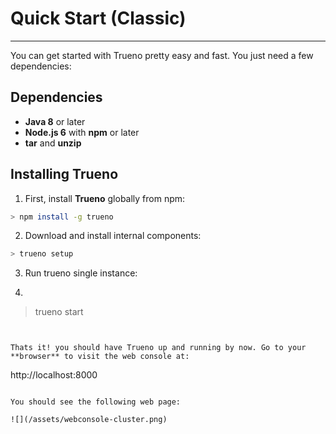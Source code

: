 # Quick Start \(Classic\)

---

You can get started with Trueno pretty easy and fast. You just need a few dependencies:

## Dependencies

* **Java 8** or later
* **Node.js 6** with **npm** or later
* **tar** and **unzip**

## Installing Trueno

1. First, install **Trueno** globally from npm:

  ```bash
  > npm install -g trueno
  ```

2. Download and install internal components:

  ```bash
  > trueno setup
  ```

3. Run trueno single instance:

4. ```bash
  > trueno start
  ```


Thats it! you should have Trueno up and running by now. Go to your **browser** to visit the web console at:

```
http://localhost:8000
```

You should see the following web page:

![](/assets/webconsole-cluster.png)

